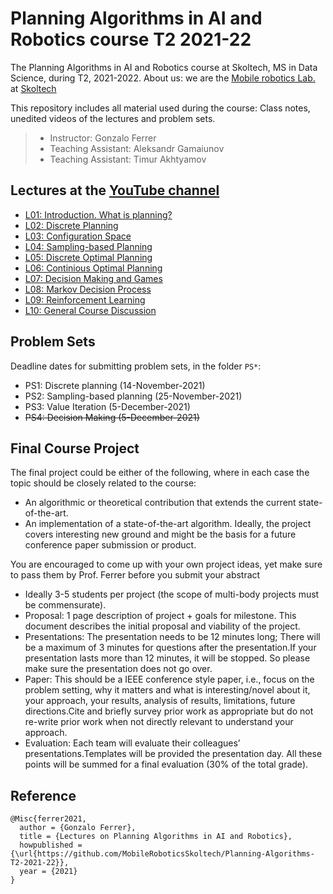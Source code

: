 # Planning Algorithms in AI and Robotics course T2 2021-22

The Planning Algorithms in AI and Robotics course at Skoltech, MS in Data Science, during T2, 2021-2022.
About us: we are the [Mobile robotics Lab.](https://sites.skoltech.ru/mobilerobotics/) at [Skoltech](https://www.skoltech.ru/en)

This repository includes all material used during the course: Class notes, unedited videos of the lectures and problem sets.

> * Instructor: Gonzalo Ferrer
> * Teaching Assistant: Aleksandr Gamaiunov
> * Teaching Assistant: Timur Akhtyamov

## Lectures at the [YouTube channel](https://www.youtube.com/playlist?list=PLRXYrdEUvBoBds3a1PJ8g5mt122R1hm6o)

 * [L01: Introduction. What is planning?](https://www.youtube.com/watch?v=l4iVw51H2pk&list=PLRXYrdEUvBoBds3a1PJ8g5mt122R1hm6o&index=1)
 * [L02: Discrete Planning](https://www.youtube.com/watch?v=oK6QWjFByhM&list=PLRXYrdEUvBoBds3a1PJ8g5mt122R1hm6o&index=2)
 * [L03: Configuration Space](https://www.youtube.com/watch?v=3KJGECerOQE&list=PLRXYrdEUvBoBds3a1PJ8g5mt122R1hm6o&index=3)
 * [L04: Sampling-based Planning](https://www.youtube.com/watch?v=YCFAg8Qvv4M&list=PLRXYrdEUvBoBds3a1PJ8g5mt122R1hm6o&index=4)
 * [L05: Discrete Optimal Planning](https://www.youtube.com/watch?v=9O4W_-VkxTE&list=PLRXYrdEUvBoBds3a1PJ8g5mt122R1hm6o&index=5)
 * [L06: Continious Optimal Planning](https://www.youtube.com/watch?v=z6n7kXWiHjo&list=PLRXYrdEUvBoBds3a1PJ8g5mt122R1hm6o&index=6)
 * [L07: Decision Making and Games](https://www.youtube.com/watch?v=yl0OLVJEm54&list=PLRXYrdEUvBoBds3a1PJ8g5mt122R1hm6o&index=7)
 * [L08: Markov Decision Process]()
 * [L09: Reinforcement Learning]()
 * [L10: General Course Discussion]()

## Problem Sets

Deadline dates for submitting problem sets, in the folder `PS*`:
 * PS1: Discrete planning (14-November-2021)
 * PS2: Sampling-based planning (25-November-2021)
 * PS3: Value Iteration (5-December-2021)
 * ~~PS4: Decision Making (5-December-2021)~~
 
## Final Course Project

The final project could be either of the following, where in each case the topic should be closely related to the course:

 * An algorithmic or theoretical contribution that extends the current state-of-the-art.
 * An implementation of a state-of-the-art algorithm. Ideally, the project covers interesting new ground and might be the basis for a future conference paper submission or product.
 
You are encouraged to come up with your own project ideas, yet make sure to pass them by Prof. Ferrer before you submit your abstract


 * Ideally 3-5 students per project (the scope of multi-body projects must be commensurate).
 * Proposal: 1 page description of project + goals for milestone. This document describes the initial proposal and viability of the project.
 * Presentations: The presentation needs to be 12 minutes long; There will be a maximum of 3 minutes for questions after the presentation.If your presentation lasts more than 12 minutes, it will be stopped. So please make sure the presentation does not go over.
 * Paper: This should be a IEEE conference style paper, i.e., focus on the problem setting, why it matters and what is interesting/novel about it, your approach, your results, analysis of results, limitations, future directions.Cite and briefly survey prior work as appropriate but do not re-write prior work when not directly relevant to understand your approach.
 * Evaluation: Each team will evaluate their colleagues’ presentations.Templates will be provided the presentation day. All these points will be summed for a final evaluation (30% of the total grade).



## Reference

```
@Misc{ferrer2021,
  author = {Gonzalo Ferrer},
  title = {Lectures on Planning Algorithms in AI and Robotics},
  howpublished = {\url{https://github.com/MobileRoboticsSkoltech/Planning-Algorithms-T2-2021-22}},
  year = {2021}
}
```
